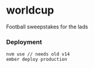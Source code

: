 # worldcup

Football sweepstakes for the lads

### Deployment

```
nvm use // needs old v14
ember deploy production
```